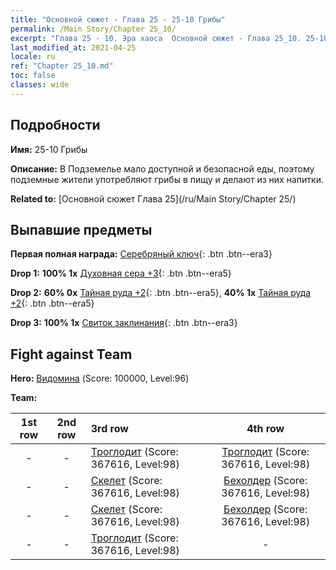 ```yaml
---
title: "Основной сюжет - Глава 25 - 25-10 Грибы"
permalink: /Main Story/Chapter 25_10/
excerpt: "Глава 25 - 10. Эра хаоса  Основной сюжет - Глава 25_10. 25-10 Грибы"
last_modified_at: 2021-04-25
locale: ru
ref: "Chapter 25_10.md"
toc: false
classes: wide
---
```


## Подробности

 **Имя:** 25-10 Грибы

 **Описание:** В Подземелье мало доступной и безопасной еды, поэтому подземные жители употребляют грибы в пищу и делают из них напитки.

 **Related to:** [Основной сюжет Глава 25](/ru/Main Story/Chapter 25/)

## Выпавшие предметы

 **Первая полная награда:** [Серебряный ключ](/ItemsRU/con_693/){: .btn .btn--era3}

 **Drop 1:** **100% 1x** [Духовная сера +3](/ItemsRU/mat_85/){: .btn .btn--era5}

 **Drop 2:** **60% 0x** [Тайная руда +2](/ItemsRU/mat_75/){: .btn .btn--era5}, **40% 1x** [Тайная руда +2](/ItemsRU/mat_75/){: .btn .btn--era5}

 **Drop 3:** **100% 1x** [Свиток заклинания](/ItemsRU/con_694/){: .btn .btn--era3}


## Fight against Team
 **Hero:** [Видомина](/ru/heroes/Vidomina/) (Score: 100000, Level:96)

 **Team:**


  | 1st row | 2nd row | 3rd row | 4th row |
  |:----:|:----:|:----|:----:|
  | - | - | [Троглодит](/ru/units/Troglodyte/) (Score: 367616, Level:98)  | [Троглодит](/ru/units/Troglodyte/) (Score: 367616, Level:98)  |
  | - | - | [Скелет](/ru/units/Skeleton/) (Score: 367616, Level:98)  | [Бехолдер](/ru/units/Beholder/) (Score: 367616, Level:98)  |
  | - | - | [Скелет](/ru/units/Skeleton/) (Score: 367616, Level:98)  | [Бехолдер](/ru/units/Beholder/) (Score: 367616, Level:98)  |
  | - | - | [Троглодит](/ru/units/Troglodyte/) (Score: 367616, Level:98)  | - |



